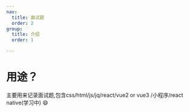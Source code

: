 ```yaml
---
nav:
  title: 面试题
  order: 2
group:
  title: 介绍
  order: 1

---
```

# 用途？
 主要用来记录面试题,包含css/html/js/jq/react/vue2 or vue3 /小程序/react native(学习中) 😄